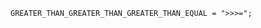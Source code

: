 <!-- This file is generated automatically by infrastructure scripts. Please don't edit by hand. -->

```{ .ebnf .slang-ebnf #GREATER_THAN_GREATER_THAN_GREATER_THAN_EQUAL }
GREATER_THAN_GREATER_THAN_GREATER_THAN_EQUAL = ">>>=";
```
